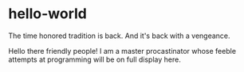 # hello-world
The time honored tradition is back.
And it's back with a vengeance.

Hello there friendly people! I am a master procastinator whose feeble attempts at programming will be on full display here.
